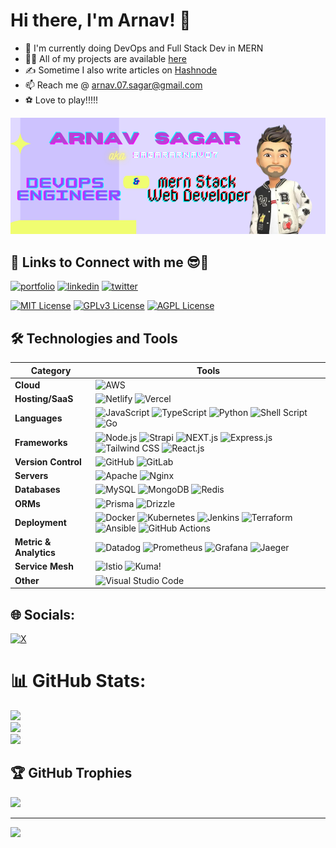 # Hi there, I'm Arnav! 👋

- 🌱 I'm currently doing DevOps and Full Stack Dev in MERN 
- 👨‍💻 All of my projects are available [here](https://github.com/sagararnav07)
- ✍️ Sometime I also write articles on [Hashnode](https://hashnode.com/@Arnav07) 
- 📫 Reach me @ arnav.07.sagar@gmail.com
- ⚽️ Love to play!!!!!

<img src = "https://github.com/sagararnav07/Whatsapp_chat_sentiment_analysis/blob/main/Arnav-Sagar.png?raw=true">

 
## 🔗 Links to Connect with me 😎🤖
[![portfolio](https://img.shields.io/badge/my_portfolio-000?style=for-the-badge&logo=ko-fi&logoColor=white)](https://.com/)
[![linkedin](https://img.shields.io/badge/linkedin-0A66C2?style=for-the-badge&logo=linkedin&logoColor=white)](https://www.linkedin.com/in/arnav-sagar-88b03a291/)
[![twitter](https://img.shields.io/badge/twitter-1DA1F2?style=for-the-badge&logo=twitter&logoColor=white)](https://x.com/arnav_sagar07)


[![MIT License](https://img.shields.io/badge/License-MIT-green.svg)](https://choosealicense.com/licenses/mit/)
[![GPLv3 License](https://img.shields.io/badge/License-GPL%20v3-yellow.svg)](https://opensource.org/licenses/)
[![AGPL License](https://img.shields.io/badge/license-AGPL-blue.svg)](http://www.gnu.org/licenses/agpl-3.0)

## 🛠️ Technologies and Tools

| Category             | Tools                                                                                                                                                                   |
|----------------------|-------------------------------------------------------------------------------------------------------------------------------------------------------------------------|
| **Cloud**            | ![AWS](https://img.shields.io/badge/Amazon%20AWS-232F3E?style=flat-square&logo=amazon-aws) 
| **Hosting/SaaS**     | ![Netlify](https://img.shields.io/badge/Netlify-00C7B7?style=flat-square&logo=netlify) ![Vercel](https://img.shields.io/badge/Vercel-000000?style=flat-square&logo=vercel) |
| **Languages**        | ![JavaScript](https://img.shields.io/badge/JavaScript-F7DF1E?style=flat-square&logo=javascript&logoColor=black) ![TypeScript](https://img.shields.io/badge/TypeScript-3178C6?style=flat-square&logo=typescript&logoColor=white) ![Python](https://img.shields.io/badge/Python-3776AB?style=flat-square&logo=python&logoColor=white) ![Shell Script](https://img.shields.io/badge/Shell_Script-121011?style=flat-square&logo=gnu-bash&logoColor=white) ![Go](https://img.shields.io/badge/Go-00ADD8?style=flat-square&logo=go&logoColor=white) |
**Frameworks**       | ![Node.js](https://img.shields.io/badge/Node.js-339933?style=flat-square&logo=node-dot-js&logoColor=white) ![Strapi](https://img.shields.io/badge/Strapi-2E7EEA?style=flat-square&logo=strapi&logoColor=white) ![NEXT.js](https://img.shields.io/badge/NEXT.js-000000?style=flat-square&logo=next-dot-js&logoColor=white) ![Express.js](https://img.shields.io/badge/Express.js-000000?style=flat-square&logo=express&logoColor=white) ![Tailwind CSS](https://img.shields.io/badge/Tailwind%20CSS-38B2AC?style=flat-square&logo=tailwind-css&logoColor=white) ![React.js](https://img.shields.io/badge/React-61DAFB?style=flat-square&logo=react&logoColor=white) 
| **Version Control**  | ![GitHub](https://img.shields.io/badge/GitHub-181717?style=flat-square&logo=github) ![GitLab](https://img.shields.io/badge/GitLab-330F63?style=flat-square&logo=gitlab&logoColor=white) |
| **Servers**          | ![Apache](https://img.shields.io/badge/Apache-D22128?style=flat-square&logo=apache) ![Nginx](https://img.shields.io/badge/Nginx-009639?style=flat-square&logo=nginx&logoColor=white) ||
| **Databases**        | ![MySQL](https://img.shields.io/badge/MySQL-4479A1?style=flat-square&logo=mysql&logoColor=white) ![MongoDB](https://img.shields.io/badge/MongoDB-47A248?style=flat-square&logo=mongodb&logoColor=white) ![Redis](https://img.shields.io/badge/Redis-DC382D?style=flat-square&logo=redis&logoColor=white) |
| **ORMs**             | ![Prisma](https://img.shields.io/badge/Prisma-2D3748?style=flat-square&logo=prisma&logoColor=white) ![Drizzle](https://img.shields.io/badge/Drizzle-333333?style=flat-square&logo=drizzle&logoColor=white) |
| **Deployment**       | ![Docker](https://img.shields.io/badge/Docker-2496ED?style=flat-square&logo=docker&logoColor=white) ![Kubernetes](https://img.shields.io/badge/Kubernetes-326CE5?style=flat-square&logo=kubernetes&logoColor=white) ![Jenkins](https://img.shields.io/badge/Jenkins-D24939?style=flat-square&logo=jenkins&logoColor=white) ![Terraform](https://img.shields.io/badge/Terraform-7B42BC?style=flat-square&logo=terraform&logoColor=white) ![Ansible](https://img.shields.io/badge/Ansible-EE0000?style=flat-square&logo=ansible&logoColor=white) ![GitHub Actions](https://img.shields.io/badge/GitHub_Actions-2088FF?style=flat-square&logo=github-actions&logoColor=white) |
| **Metric & Analytics** | ![Datadog](https://img.shields.io/badge/Datadog-632CA6?style=flat-square&logo=datadog&logoColor=white) ![Prometheus](https://img.shields.io/badge/Prometheus-E6522C?style=flat-square&logo=prometheus&logoColor=white) ![Grafana](https://img.shields.io/badge/Grafana-F46800?style=flat-square&logo=grafana&logoColor=white) ![Jaeger](https://img.shields.io/badge/Jaeger-00B3A4?style=flat-square&logo=jaeger&logoColor=white) |
| **Service Mesh**     | ![Istio](https://img.shields.io/badge/Istio-466BB0?style=flat-square&logo=istio&logoColor=white) ![Kuma](https://img.shields.io/badge/Kuma-7B42BC?style=flat-square&logo=kuma&logoColor=white)!|
| **Other**            | ![Visual Studio Code](https://img.shields.io/badge/Visual%20Studio%20Code-0078d7?style=flat-square&logo=visual%20studio%20code&logoColor=white) |





## 🌐 Socials:
[![X](https://img.shields.io/badge/X-black.svg?logo=X&logoColor=white)](https://x.com/@arnav_sagar07) 


# 📊 GitHub Stats:
![](https://github-readme-stats.vercel.app/api?username=sagararnav07&theme=dark&hide_border=false&include_all_commits=false&count_private=false)<br/>
![](https://github-readme-streak-stats.herokuapp.com/?user=sagararnav07&theme=dark&hide_border=false)<br/>
![](https://github-readme-stats.vercel.app/api/top-langs/?username=sagararnav07&theme=dark&hide_border=false&include_all_commits=false&count_private=false&layout=compact)

## 🏆 GitHub Trophies
![](https://github-profile-trophy.vercel.app/?username=sagararnav07&theme=radical&no-frame=false&no-bg=true&margin-w=4)

---
[![](https://visitcount.itsvg.in/api?id=sagararnav07&icon=0&color=0)](https://visitcount.itsvg.in)
